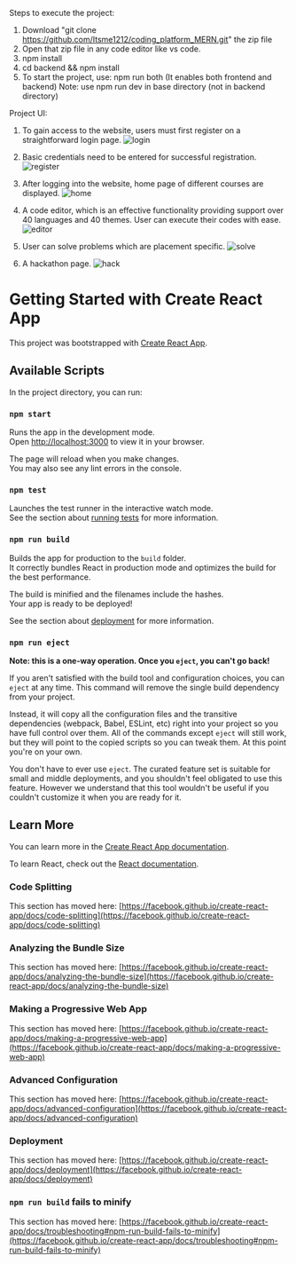 
Steps to execute the project:

1) Download "git clone https://github.com/Itsme1212/coding_platform_MERN.git" the zip file
2) Open that zip file in any code editor like vs code.
3) npm install
4) cd backend && npm install
5) To start the project, use: npm run both (It enables both frontend and backend)
 Note: use npm run dev in base directory (not in backend directory)

Project UI: 
1) To gain access to the website, users must first register on a straightforward login page.
![login](https://github.com/Itsme1212/coding_platform_MERN/assets/91713947/9cbbd3bb-ac4f-4bcf-bac9-1e22283cd20e)

2) Basic credentials need to be entered for successful registration.
![register](https://github.com/Itsme1212/coding_platform_MERN/assets/91713947/85f7bc0f-9a3a-49b1-9101-4dbc1fc3c4f6)

3) After logging into the website, home page of different courses are displayed.
![home](https://github.com/Itsme1212/coding_platform_MERN/assets/91713947/e2231c0d-d81a-42d1-ac4f-00d7bdb03fb1)

4) A code editor, which is an effective functionality providing support over 40 languages and 40 themes. User can execute their codes with ease.
![editor](https://github.com/Itsme1212/coding_platform_MERN/assets/91713947/7f398f07-181d-4d18-9471-aaefd1b05370)

5) User can solve problems which are placement specific.
![solve](https://github.com/Itsme1212/coding_platform_MERN/assets/91713947/bdfd2721-5a19-4c35-a010-3810220dbe97)

6) A hackathon page.
![hack](https://github.com/Itsme1212/coding_platform_MERN/assets/91713947/cfeb6e77-aae1-4f6e-b13a-7ed379ebcf8e)




# Getting Started with Create React App

This project was bootstrapped with [Create React App](https://github.com/facebook/create-react-app).

## Available Scripts

In the project directory, you can run:

### `npm start`

Runs the app in the development mode.\
Open [http://localhost:3000](http://localhost:3000) to view it in your browser.

The page will reload when you make changes.\
You may also see any lint errors in the console.

### `npm test`

Launches the test runner in the interactive watch mode.\
See the section about [running tests](https://facebook.github.io/create-react-app/docs/running-tests) for more information.

### `npm run build`

Builds the app for production to the `build` folder.\
It correctly bundles React in production mode and optimizes the build for the best performance.

The build is minified and the filenames include the hashes.\
Your app is ready to be deployed!

See the section about [deployment](https://facebook.github.io/create-react-app/docs/deployment) for more information.

### `npm run eject`

**Note: this is a one-way operation. Once you `eject`, you can't go back!**

If you aren't satisfied with the build tool and configuration choices, you can `eject` at any time. This command will remove the single build dependency from your project.

Instead, it will copy all the configuration files and the transitive dependencies (webpack, Babel, ESLint, etc) right into your project so you have full control over them. All of the commands except `eject` will still work, but they will point to the copied scripts so you can tweak them. At this point you're on your own.

You don't have to ever use `eject`. The curated feature set is suitable for small and middle deployments, and you shouldn't feel obligated to use this feature. However we understand that this tool wouldn't be useful if you couldn't customize it when you are ready for it.

## Learn More

You can learn more in the [Create React App documentation](https://facebook.github.io/create-react-app/docs/getting-started).

To learn React, check out the [React documentation](https://reactjs.org/).

### Code Splitting

This section has moved here: [https://facebook.github.io/create-react-app/docs/code-splitting](https://facebook.github.io/create-react-app/docs/code-splitting)

### Analyzing the Bundle Size

This section has moved here: [https://facebook.github.io/create-react-app/docs/analyzing-the-bundle-size](https://facebook.github.io/create-react-app/docs/analyzing-the-bundle-size)

### Making a Progressive Web App

This section has moved here: [https://facebook.github.io/create-react-app/docs/making-a-progressive-web-app](https://facebook.github.io/create-react-app/docs/making-a-progressive-web-app)

### Advanced Configuration

This section has moved here: [https://facebook.github.io/create-react-app/docs/advanced-configuration](https://facebook.github.io/create-react-app/docs/advanced-configuration)

### Deployment

This section has moved here: [https://facebook.github.io/create-react-app/docs/deployment](https://facebook.github.io/create-react-app/docs/deployment)

### `npm run build` fails to minify

This section has moved here: [https://facebook.github.io/create-react-app/docs/troubleshooting#npm-run-build-fails-to-minify](https://facebook.github.io/create-react-app/docs/troubleshooting#npm-run-build-fails-to-minify)
